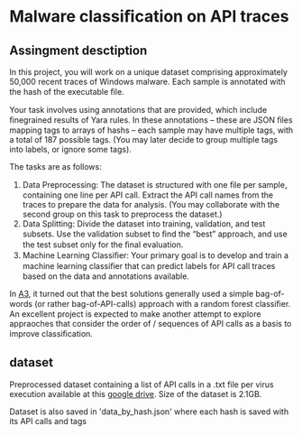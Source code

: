 
Malware classiﬁcation on API traces
===================================

Assingment desctiption
----------------------

In this project, you will work on a unique dataset comprising approximately 50,000 recent traces of Windows malware. Each sample is annotated with the hash of the executable ﬁle.

Your task involves using annotations that are provided, which include ﬁnegrained results of Yara rules. In these annotations – these are JSON ﬁles mapping tags to arrays of hashs – each sample may have multiple tags, with a total of 187 possible tags. (You may later decide to group multiple tags into labels, or ignore some tags).

The tasks are as follows:
 1. Data Preprocessing: The dataset is structured with one ﬁle per sample, containing one line per API call. Extract the API call names from the traces to prepare the data for analysis. (You may collaborate with the second group on this task to preprocess the dataset.)
 2. Data Splitting: Divide the dataset into training, validation, and test subsets. Use the validation subset to ﬁnd the “best” approach, and use the test subset only for the ﬁnal
evaluation.
 3. Machine Learning Classiﬁer: Your primary goal is to develop and train a machine
 learning classiﬁer that can predict labels for API call traces based on the data and annotations available.

In [A3](https://reykjavik.instructure.com/courses/7360/assignments/72060), it turned out that the best solutions generally used a simple bag-of-words (or rather bag-of-API-calls) approach with a random forest classiﬁer. An excellent project is expected to make another attempt to explore appraoches that consider the order of /  sequences of API calls as a basis to improve classiﬁcation.

dataset
-------
Preprocessed dataset containing a list of API calls in a .txt file per virus execution available at this [google drive](https://drive.google.com/drive/folders/1MIeGFoPN31bOtrMAiAi8hC3sneU95H9J?usp=sharing).
Size of the dataset is 2.1GB.

Dataset is also saved in 'data_by_hash.json' where each hash is saved with its API calls and tags





